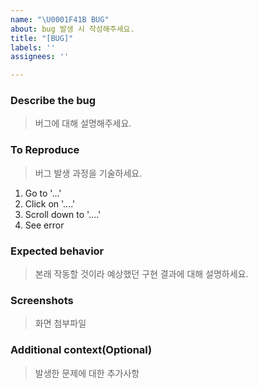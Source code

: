 ```yaml
---
name: "\U0001F41B BUG"
about: bug 발생 시 작성해주세요.
title: "[BUG]"
labels: ''
assignees: ''

---
```


### Describe the bug
> 버그에 대해 설명해주세요.

### To Reproduce
> 버그 발생 과정을 기술하세요.
1. Go to '...'
2. Click on '....'
3. Scroll down to '....'
4. See error

### Expected behavior
> 본래 작동할 것이라 예상했던 구현 결과에 대해 설명하세요. 

### Screenshots
> 화면 첨부파일

### Additional context(Optional)
>발생한 문제에 대한 추가사항
